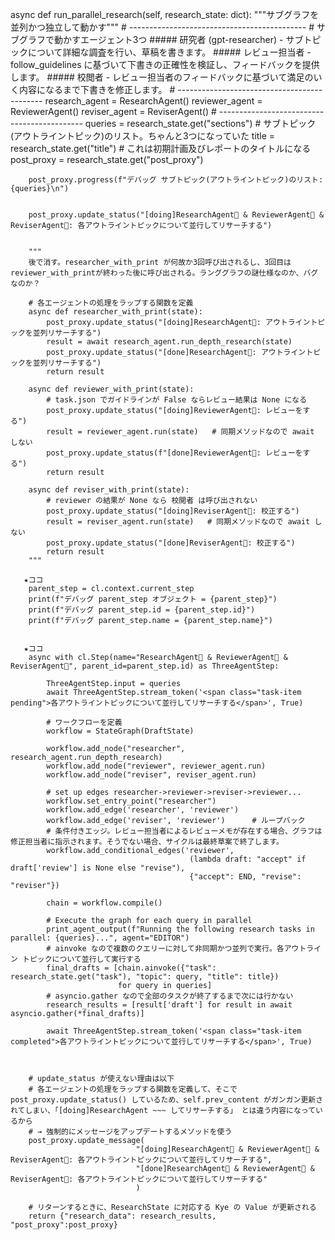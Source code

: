 async def run_parallel_research(self, research_state: dict):
        """サブグラフを並列かつ独立して動かす"""
        # --------------------------------------------
        # サブグラフで動かすエージェント3つ
        ##### 研究者 (gpt-researcher) - サブトピックについて詳細な調査を行い、草稿を書きます。
        ##### レビュー担当者           - follow_guidelines に基づいて下書きの正確性を検証し、フィードバックを提供します。
        ##### 校閲者                  - レビュー担当者のフィードバックに基づいて満足のいく内容になるまで下書きを修正します。
        # --------------------------------------------
        research_agent = ResearchAgent()
        reviewer_agent = ReviewerAgent()
        reviser_agent  = ReviserAgent()
        # --------------------------------------------
        queries = research_state.get("sections")           # サブトピック(アウトライントピック)のリスト。ちゃんと3つになっていた
        title = research_state.get("title")                # これは初期計画及びレポートのタイトルになる
        post_proxy = research_state.get("post_proxy")

        post_proxy.progress(f"デバッグ サブトピック(アウトライントピック)のリスト: {queries}\n")


        post_proxy.update_status("[doing]ResearchAgent🔎 & ReviewerAgent📑 & ReviserAgent📜: 各アウトライントピックについて並行してリサーチする")


        """
        後で消す。researcher_with_print が何故か3回呼び出されるし、3回目はreviewer_with_printが終わった後に呼び出される。ランググラフの謎仕様なのか、バグなのか？

        # 各エージェントの処理をラップする関数を定義
        async def researcher_with_print(state):
            post_proxy.update_status("[doing]ResearchAgent🔎: アウトライントピックを並列リサーチする")
            result = await research_agent.run_depth_research(state)
            post_proxy.update_status("[done]ResearchAgent🔎: アウトライントピックを並列リサーチする")
            return result

        async def reviewer_with_print(state):
            # task.json でガイドラインが False ならレビュー結果は None になる
            post_proxy.update_status("[doing]ReviewerAgent📑: レビューをする")
            result = reviewer_agent.run(state)   # 同期メソッドなので await しない
            post_proxy.update_status(f"[done]ReviewerAgent📑: レビューをする")
            return result

        async def reviser_with_print(state):
            # reviewer の結果が None なら 校閲者 は呼び出されない
            post_proxy.update_status("[doing]ReviserAgent📜: 校正する")
            result = reviser_agent.run(state)   # 同期メソッドなので await しない
            post_proxy.update_status("[done]ReviserAgent📜: 校正する")
            return result
        """
       
       ★ココ
        parent_step = cl.context.current_step
        print(f"デバッグ parent_step オブジェクト = {parent_step}")
        print(f"デバッグ parent_step.id = {parent_step.id}")
        print(f"デバッグ parent_step.name = {parent_step.name}")


       ★ココ
        async with cl.Step(name="ResearchAgent🔎 & ReviewerAgent📑 & ReviserAgent📜", parent_id=parent_step.id) as ThreeAgentStep:
            
            ThreeAgentStep.input = queries
            await ThreeAgentStep.stream_token('<span class="task-item pending">各アウトライントピックについて並行してリサーチする</span>', True)

            # ワークフローを定義
            workflow = StateGraph(DraftState)

            workflow.add_node("researcher", research_agent.run_depth_research)
            workflow.add_node("reviewer", reviewer_agent.run)
            workflow.add_node("reviser", reviser_agent.run)

            # set up edges researcher->reviewer->reviser->reviewer...
            workflow.set_entry_point("researcher")
            workflow.add_edge('researcher', 'reviewer')
            workflow.add_edge('reviser', 'reviewer')      # ループバック
            # 条件付きエッジ。レビュー担当者によるレビューメモが存在する場合、グラフは修正担当者に指示されます。そうでない場合、サイクルは最終草案で終了します。
            workflow.add_conditional_edges('reviewer',
                                            (lambda draft: "accept" if draft['review'] is None else "revise"),
                                            {"accept": END, "revise": "reviser"})

            chain = workflow.compile()

            # Execute the graph for each query in parallel
            print_agent_output(f"Running the following research tasks in parallel: {queries}...", agent="EDITOR")
            # ainvoke なので複数のクエリーに対して非同期かつ並列で実行。各アウトライン トピックについて並行して実行する
            final_drafts = [chain.ainvoke({"task": research_state.get("task"), "topic": query, "title": title})
                            for query in queries]
            # asyncio.gather なので全部のタスクが終了するまで次には行かない
            research_results = [result['draft'] for result in await asyncio.gather(*final_drafts)]

            await ThreeAgentStep.stream_token('<span class="task-item completed">各アウトライントピックについて並行してリサーチする</span>', True)



        # update_status が使えない理由は以下
        # 各エージェントの処理をラップする関数を定義して、そこで post_proxy.update_status() しているため、self.prev_content がガンガン更新されてしまい、「[doing]ResearchAgent ~~~ してリサーチする」 とは違う内容になっているから
        # → 強制的にメッセージをアップデートするメソッドを使う
        post_proxy.update_message(
                                "[doing]ResearchAgent🔎 & ReviewerAgent📑 & ReviserAgent📜: 各アウトライントピックについて並行してリサーチする",
                                "[done]ResearchAgent🔎 & ReviewerAgent📑 & ReviserAgent📜: 各アウトライントピックについて並行してリサーチする"
                                )

        # リターンするときに、ResearchState に対応する Kye の Value が更新される
        return {"research_data": research_results, "post_proxy":post_proxy}